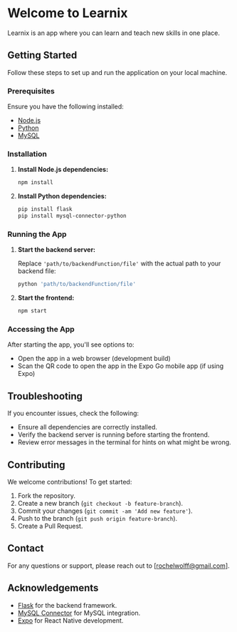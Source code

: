 # Welcome to Learnix

Learnix is an app where you can learn and teach new skills in one place.

## Getting Started

Follow these steps to set up and run the application on your local machine.

### Prerequisites

Ensure you have the following installed:

- [Node.js](https://nodejs.org/)
- [Python](https://www.python.org/)
- [MySQL](https://www.mysql.com/)

### Installation

1. **Install Node.js dependencies:**

    ```bash
    npm install
    ```

2. **Install Python dependencies:**

    ```bash
    pip install flask
    pip install mysql-connector-python
    ```

### Running the App

1. **Start the backend server:**

    Replace `'path/to/backendFunction/file'` with the actual path to your backend file:

    ```bash
    python 'path/to/backendFunction/file'
    ```

2. **Start the frontend:**

    ```bash
    npm start
    ```

### Accessing the App

After starting the app, you'll see options to:

- Open the app in a web browser (development build)
- Scan the QR code to open the app in the Expo Go mobile app (if using Expo)

## Troubleshooting

If you encounter issues, check the following:

- Ensure all dependencies are correctly installed.
- Verify the backend server is running before starting the frontend.
- Review error messages in the terminal for hints on what might be wrong.

## Contributing

We welcome contributions! To get started:

1. Fork the repository.
2. Create a new branch (`git checkout -b feature-branch`).
3. Commit your changes (`git commit -am 'Add new feature'`).
4. Push to the branch (`git push origin feature-branch`).
5. Create a Pull Request.

## Contact

For any questions or support, please reach out to [rochelwolff@gmail.com].

## Acknowledgements

- [Flask](https://flask.palletsprojects.com/) for the backend framework.
- [MySQL Connector](https://dev.mysql.com/doc/connector-python/en/) for MySQL integration.
- [Expo](https://expo.dev/) for React Native development.

